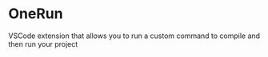 # OneRun

VSCode extension that allows you to run a custom command to compile and then run your project
